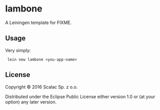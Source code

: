 # lambone

A Leiningen template for FIXME.

## Usage

Very simply:

` lein new lambone <you-app-name>`

## License

Copyright © 2016 Scalac Sp. z o.o.

Distributed under the Eclipse Public License either version 1.0 or (at
your option) any later version.
